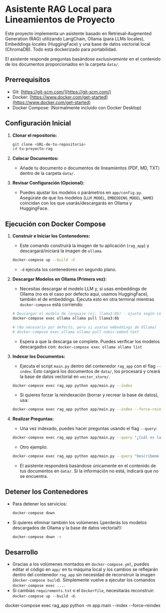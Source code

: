 # Asistente RAG Local para Lineamientos de Proyecto

Este proyecto implementa un asistente basado en Retrieval-Augmented Generation (RAG)
utilizando LangChain, Ollama (para LLMs locales), Embeddings locales (HuggingFace)
y una base de datos vectorial local (ChromaDB). Todo está dockerizado para portabilidad.

El asistente responde preguntas basándose *exclusivamente* en el contenido de los
documentos proporcionados en la carpeta `data/`.

## Prerrequisitos

*   Git: [https://git-scm.com/](https://git-scm.com/)
*   Docker: [https://www.docker.com/get-started](https://www.docker.com/get-started)
*   Docker Compose: (Normalmente incluido con Docker Desktop)

## Configuración Inicial

1.  **Clonar el repositorio:**
    ```bash
    git clone <URL-de-tu-repositorio>
    cd tu-proyecto-rag
    ```

2.  **Colocar Documentos:**
    *   Añade tu documento o documentos de lineamientos (PDF, MD, TXT) dentro de la carpeta `data/`.

3.  **Revisar Configuración (Opcional):**
    *   Puedes ajustar los modelos o parámetros en `app/config.py`. Asegúrate de que los modelos (`LLM_MODEL`, `EMBEDDING_MODEL_NAME`) coincidan con los que usarás/descargarás en Ollama y HuggingFace.

## Ejecución con Docker Compose

1.  **Construir e Iniciar los Contenedores:**
    *   Este comando construirá la imagen de tu aplicación (`rag_app`) y descargará/iniciará la imagen de `ollama`.
    ```bash
    docker-compose up --build -d
    ```
    *   `-d` ejecuta los contenedores en segundo plano.

2.  **Descargar Modelos en Ollama (Primera vez):**
    *   Necesitas descargar el modelo LLM y, si usas embeddings de Ollama (no es el caso por defecto aquí, usamos HuggingFace), también el de embeddings. Ejecuta esto en otra terminal mientras `docker-compose` está corriendo:
    ```bash
    # Descargar el modelo de lenguaje (ej: llama3:8b) - ajusta según config.py
    docker-compose exec ollama ollama pull llama3:8b

    # (No necesario por defecto, pero si usaras embeddings de Ollama)
    # docker-compose exec ollama ollama pull nomic-embed-text
    ```
    *   Espera a que la descarga se complete. Puedes verificar los modelos descargados con: `docker-compose exec ollama ollama list`

3.  **Indexar los Documentos:**
    *   Ejecuta el script `main.py` dentro del contenedor `rag_app` con el flag `--index`. Esto cargará los documentos de `data/`, los procesará y creará la base de datos vectorial en `vector_store/`.
    ```bash
    docker-compose exec rag_app python app/main.py --index
    ```
    *   Si quieres forzar la reindexación (borrar y recrear la base de datos), usa:
    ```bash
    docker-compose exec rag_app python app/main.py --index --force-reindex
    ```

4.  **Realizar Preguntas:**
    *   Una vez indexado, puedes hacer preguntas usando el flag `--query`:
    ```bash
    docker-compose exec rag_app python app/main.py --query "¿Cuál es la convención para nombrar variables?"
    ```
    *   Otro ejemplo:
    ```bash
    docker-compose exec rag_app python app/main.py --query "Descríbeme la estructura de carpetas para los componentes React."
    ```
    *   El asistente responderá basándose únicamente en el contenido de tus documentos en `data/`. Si la información no está, indicará que no se encuentra.

## Detener los Contenedores

*   Para detener los servicios:
    ```bash
    docker-compose down
    ```
*   Si quieres eliminar también los volúmenes (¡perderás los modelos descargados de Ollama y la base de datos vectorial!):
    ```bash
    docker-compose down -v
    ```

## Desarrollo

*   Gracias a los volúmenes montados en `docker-compose.yml`, puedes editar el código en `app/` en tu máquina local y los cambios se reflejarán dentro del contenedor `rag_app` sin necesidad de reconstruir la imagen (`docker-compose build`). Simplemente vuelve a ejecutar los comandos `docker-compose exec ...`.
*   Si cambias `requirements.txt` o el `Dockerfile`, necesitarás reconstruir: `docker-compose up --build -d`.


docker-compose exec rag_app python -m app.main --index --force-reindex
